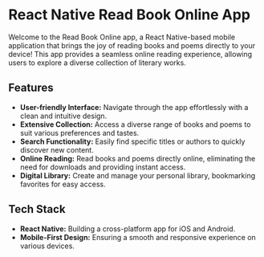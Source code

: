# React Native Read Book Online App

Welcome to the Read Book Online app, a React Native-based mobile application that brings the joy of reading books and poems directly to your device! This app provides a seamless online reading experience, allowing users to explore a diverse collection of literary works.

## Features

- **User-friendly Interface:** Navigate through the app effortlessly with a clean and intuitive design.
- **Extensive Collection:** Access a diverse range of books and poems to suit various preferences and tastes.
- **Search Functionality:** Easily find specific titles or authors to quickly discover new content.
- **Online Reading:** Read books and poems directly online, eliminating the need for downloads and providing instant access.
- **Digital Library:** Create and manage your personal library, bookmarking favorites for easy access.

## Tech Stack

- **React Native:** Building a cross-platform app for iOS and Android.
- **Mobile-First Design:** Ensuring a smooth and responsive experience on various devices.
